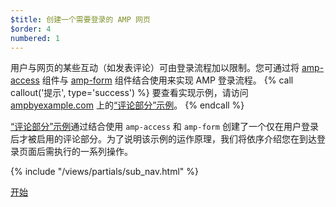 ```yaml
---
$title: 创建一个需要登录的 AMP 网页
$order: 4
numbered: 1
---
```

用户与网页的某些互动（如发表评论）可由登录流程加以限制。您可通过将 [amp-access](https://www.ampproject.org/zh_cn/docs/reference/components/amp-access) 组件与 [amp-form](https://www.ampproject.org/zh_cn/docs/reference/components/amp-form) 组件结合使用来实现 AMP 登录流程。
{% call callout('提示', type='success') %}
要查看实现示例，请访问 [ampbyexample.com](https://ampbyexample.com) 上的[“评论部分”示例](https://ampbyexample.com/samples_templates/comment_section/)。
{% endcall %}

[“评论部分”示例](https://ampbyexample.com/samples_templates/comment_section/)通过结合使用 `amp-access` 和 `amp-form` 创建了一个仅在用户登录后才被启用的评论部分。为了说明该示例的运作原理，我们将依序介绍您在到达登录页面后需执行的一系列操作。

{% include "/views/partials/sub_nav.html" %}

<div class="prev-next-buttons">
<a class="button" href="/zh_cn/docs/tutorials/login_requiring/login.html"><span class="arrow-next">开始</span></a>
</div>
